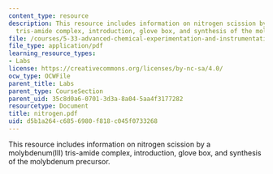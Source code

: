 ```yaml
---
content_type: resource
description: This resource includes information on nitrogen scission by a molybdenum(III)
  tris-amide complex, introduction, glove box, and synthesis of the molybdenum precursor.
file: /courses/5-33-advanced-chemical-experimentation-and-instrumentation-fall-2007/d5b1a264c6856980f818c045f0733268_nitrogen.pdf
file_type: application/pdf
learning_resource_types:
- Labs
license: https://creativecommons.org/licenses/by-nc-sa/4.0/
ocw_type: OCWFile
parent_title: Labs
parent_type: CourseSection
parent_uid: 35c8d0a6-0701-3d3a-8a04-5aa4f3177282
resourcetype: Document
title: nitrogen.pdf
uid: d5b1a264-c685-6980-f818-c045f0733268
---
```

This resource includes information on nitrogen scission by a molybdenum(III) tris-amide complex, introduction, glove box, and synthesis of the molybdenum precursor.